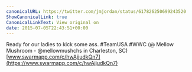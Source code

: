 ```yaml
---
canonicalURL: https://twitter.com/jmjordan/status/617826250699243520
ShowCanonicalLink: true
CanonicalLinkText: View original on
date: 2015-07-05T22:43:51+00:00
---
```

Ready for our ladies to kick some ass. #TeamUSA #WWC (@ Mellow Mushroom - @mellowmushchs in Charleston, SC) [www.swarmapp.com/c/hwAjjudkQn7](https://www.swarmapp.com/c/hwAjjudkQn7)